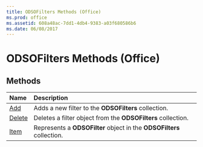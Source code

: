 ```yaml
---
title: ODSOFilters Methods (Office)
ms.prod: office
ms.assetid: 608a48ac-7dd1-4db4-9383-a03f680586b6
ms.date: 06/08/2017
---
```



# ODSOFilters Methods (Office)

## Methods



|**Name**|**Description**|
|:-----|:-----|
|[Add](odsofilters-add-method-office.md)|Adds a new filter to the **ODSOFilters** collection.|
|[Delete](odsofilters-delete-method-office.md)|Deletes a filter object from the **ODSOFilters** collection.|
|[Item](odsofilters-item-method-office.md)|Represents a **ODSOFilter** object in the **ODSOFilters** collection.|

